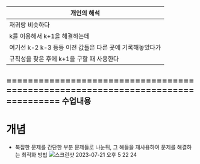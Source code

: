 

|개인의 해석|
|------------|
|재귀랑 비슷하다|
|k를 이용해서 k+1을 해결하는데 |
|여기선 k-2 k-3 등등 이전 값들은 다른 곳에 기록해놓았다가|
|규칙성을 찾은 후에 k+1을 구할 때 사용한다 |


================================================================================
수업내용
----------------------------------------------------------------------------
# 개념
- 복잡한 문제를 간단한 부분 문제들로 나눈뒤, 그 해들을 재사용하여 문제를 해결하는 최적화 방법
![스크린샷 2023-07-21 오후 5 22 24](https://github.com/GunsanHaribo/Java_Algorithm/assets/119919849/b2e4991f-5c8a-4478-890f-a8494e491ae5)

